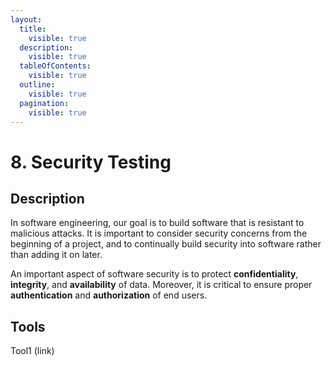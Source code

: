 ```yaml
---
layout:
  title:
    visible: true
  description:
    visible: true
  tableOfContents:
    visible: true
  outline:
    visible: true
  pagination:
    visible: true
---
```


# 8. Security Testing

## Description

In software engineering, our goal is to build software that is resistant to malicious attacks. It is important to consider security concerns from the beginning of a project, and to continually build security into software rather than adding it on later.

An important aspect of software security is to protect **confidentiality**, **integrity**, and **availability** of data. Moreover, it is critical to ensure proper **authentication** and **authorization** of end users.

## Tools&#x20;

Tool1 (link)

